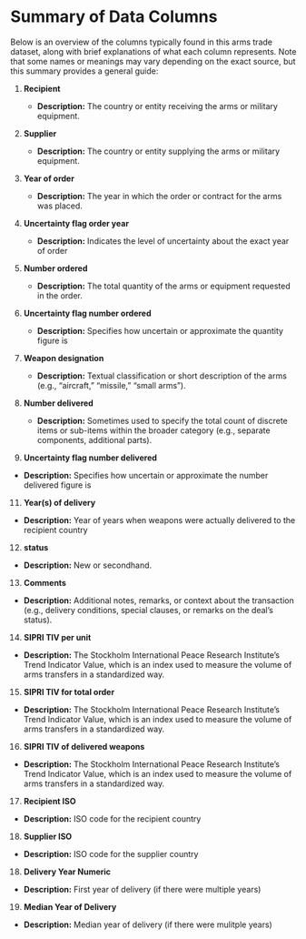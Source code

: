 # Summary of Data Columns

Below is an overview of the columns typically found in this arms trade dataset, along with brief explanations of what each column represents. Note that some names or meanings may vary depending on the exact source, but this summary provides a general guide:

1. **Recipient**  
   - **Description:** The country or entity receiving the arms or military equipment.

2. **Supplier**  
   - **Description:** The country or entity supplying the arms or military equipment.

3. **Year of order**  
   - **Description:** The year in which the order or contract for the arms was placed.

5. **Uncertainty flag order year**  
   - **Description:** Indicates the level of uncertainty about the exact year of order

6. **Number ordered**  
   - **Description:** The total quantity of the arms or equipment requested in the order.

7. **Uncertainty flag number ordered**  
   - **Description:** Specifies how uncertain or approximate the quantity figure is

8. **Weapon designation**  
   - **Description:** Textual classification or short description of the arms (e.g., “aircraft,” “missile,” “small arms”).

9. **Number delivered**  
   - **Description:** Sometimes used to specify the total count of discrete items or sub-items within the broader category (e.g., separate components, additional parts).

10. **Uncertainty flag number delivered**  
   - **Description:** Specifies how uncertain or approximate the number delivered figure is 
11. **Year(s) of delivery**  
   - **Description:** Year of years when weapons were actually delivered to the recipient country

12. **status**  
   - **Description:** New or secondhand.

13. **Comments**  
   - **Description:** Additional notes, remarks, or context about the transaction (e.g., delivery conditions, special clauses, or remarks on the deal’s status).

14. **SIPRI TIV per unit** 
   - **Description:** The Stockholm International Peace Research Institute’s Trend Indicator Value, which is an index used to measure the volume of arms transfers in a standardized way.

15. **SIPRI TIV for total order**
   - **Description:** The Stockholm International Peace Research Institute’s Trend Indicator Value, which is an index used to measure the volume of arms transfers in a standardized way. 

16. **SIPRI TIV of delivered weapons**
   - **Description:** The Stockholm International Peace Research Institute’s Trend Indicator Value, which is an index used to measure the volume of arms transfers in a standardized way.

17. **Recipient ISO**  
   - **Description:** ISO code for the recipient country

18. **Supplier ISO**  
   - **Description:** ISO code for the supplier country

18. **Delivery Year Numeric**  
   - **Description:** First year of delivery (if there were multiple years)

19. **Median Year of Delivery**  
   - **Description:** Median year of delivery (if there were mulitple years)


